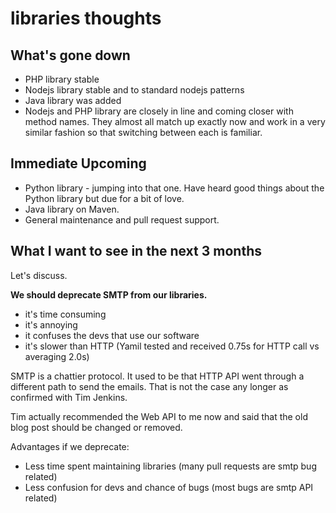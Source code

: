 # libraries thoughts

## What's gone down

* PHP library stable
* Nodejs library stable and to standard nodejs patterns
* Java library was added
* Nodejs and PHP library are closely in line and coming closer with method names. They almost all match up exactly now and work in a very similar fashion so that switching between each is familiar.

## Immediate Upcoming

* Python library - jumping into that one. Have heard good things about the Python library but due for a bit of love.
* Java library on Maven.
* General maintenance and pull request support.

## What I want to see in the next 3 months

Let's discuss.

**We should deprecate SMTP from our libraries.**

* it's time consuming
* it's annoying
* it confuses the devs that use our software
* it's slower than HTTP (Yamil tested and received 0.75s for HTTP call vs averaging 2.0s)

SMTP is a chattier protocol. It used to be that HTTP API went through a different path to send the emails. That is not the case any longer as confirmed with Tim Jenkins. 

Tim actually recommended the Web API to me now and said that the old blog post should be changed or removed.

Advantages if we deprecate:

* Less time spent maintaining libraries (many pull requests are smtp bug related)
* Less confusion for devs and chance of bugs (most bugs are smtp API related)


